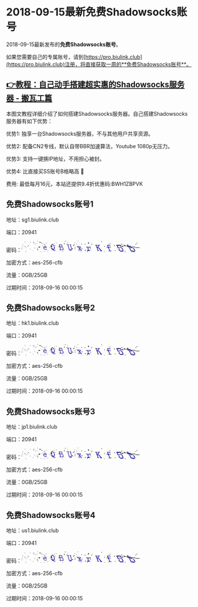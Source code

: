 # 2018-09-15最新**免费Shadowsocks账号**

2018-09-15最新发布的**免费Shadowsocks账号**。

如果您需要自己的专属账号，请到[https://pro.biulink.club](https://pro.biulink.club)注册，将直接获取一周的**免费Shadowsocks账号**。

## [👉教程：自己动手搭建超实惠的Shadowsocks服务器 - 搬瓦工篇](https://github.com/Biulink/ShadowsocksTutorials/blob/master/%E6%95%99%E6%82%A8%E8%87%AA%E5%B7%B1%E5%8A%A8%E6%89%8B%E6%90%AD%E5%BB%BA%E8%B6%85%E5%AE%9E%E6%83%A0%E7%9A%84Shadowsocks%E6%9C%8D%E5%8A%A1%E5%99%A8%20-%20%E6%90%AC%E7%93%A6%E5%B7%A5%E7%AF%87.md)
  
  本图文教程详细介绍了如何搭建Shadowsocks服务器。自己搭建Shadowsocks服务器有如下优势：

  优势1: 独享一台Shadowsocks服务器，不与其他用户共享资源。

  优势2: 配备CN2专线，默认自带BBR加速算法，Youtube 1080p无压力。

  优势3: 支持一键换IP地址，不用担心被封。

  优势4: 比直接买SS账号B格略高 🙂

  费用: 最低每月16元，本站还提供9.4折优惠码:BWH1ZBPVK  
## 免费Shadowsocks账号1

地址：sg1.biulink.club

端口：20941

密码：![免费Shadowsocks账号密码](../password/c3357761-a4f4-4acb-b899-09167204498d.jpg)

加密方式：aes-256-cfb

流量：0GB/25GB

过期时间：2018-09-16 00:00:15

## 免费Shadowsocks账号2

地址：hk1.biulink.club

端口：20941

密码：![免费Shadowsocks账号密码](../password/c3357761-a4f4-4acb-b899-09167204498d.jpg)

加密方式：aes-256-cfb

流量：0GB/25GB

过期时间：2018-09-16 00:00:15

## 免费Shadowsocks账号3

地址：jp1.biulink.club

端口：20941

密码：![免费Shadowsocks账号密码](../password/c3357761-a4f4-4acb-b899-09167204498d.jpg)

加密方式：aes-256-cfb

流量：0GB/25GB

过期时间：2018-09-16 00:00:15

## 免费Shadowsocks账号4

地址：us1.biulink.club

端口：20941

密码：![免费Shadowsocks账号密码](../password/c3357761-a4f4-4acb-b899-09167204498d.jpg)

加密方式：aes-256-cfb

流量：0GB/25GB

过期时间：2018-09-16 00:00:15

